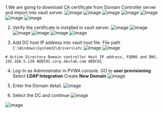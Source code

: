1.We are going to download CA certificate from Domain Controller server and import into vault server.
![image](https://github.com/NallaTeja/CyberArk-PAS/assets/145950340/eb9287b1-59b3-426a-b6b3-f63e2d89c6ba)
![image](https://github.com/NallaTeja/CyberArk-PAS/assets/145950340/b584be2a-53e5-477a-9078-8f038580f2d8)
![image](https://github.com/NallaTeja/CyberArk-PAS/assets/145950340/45302054-69f8-40f4-9900-fb64ecacd9e4)
![image](https://github.com/NallaTeja/CyberArk-PAS/assets/145950340/52d99203-0364-43b0-bb41-e6ed8499e1c5)
![image](https://github.com/NallaTeja/CyberArk-PAS/assets/145950340/0e24af56-2735-4c30-b4f8-634b4bd0bc3b)
![image](https://github.com/NallaTeja/CyberArk-PAS/assets/145950340/3e9a7745-2d50-4f96-addc-a734b077ceec)
![image](https://github.com/NallaTeja/CyberArk-PAS/assets/145950340/e329276d-9c1e-4a94-9d93-dff53eecc815)


2. Verify the certificate is installed in vault server.
![image](https://github.com/NallaTeja/CyberArk-PAS/assets/145950340/5394aa50-5ec7-4fee-806c-55f5abda906b)
![image](https://github.com/NallaTeja/CyberArk-PAS/assets/145950340/0c087a83-9236-40a1-a18c-a3312410db8a)
![image](https://github.com/NallaTeja/CyberArk-PAS/assets/145950340/70c6f91a-c518-4a39-b7c3-24b68c74285e)
![image](https://github.com/NallaTeja/CyberArk-PAS/assets/145950340/59dad3ea-6a5c-44d3-9205-cd7bad48a71b)
![image](https://github.com/NallaTeja/CyberArk-PAS/assets/145950340/b9af7af0-9528-4ec8-b767-508e51c92fae)
![image](https://github.com/NallaTeja/CyberArk-PAS/assets/145950340/045d8a63-22ab-4dad-b4a3-20772e5aaed1)


3. Add DC host IP address into vault host file.
File path  ```C:\Windows\System32\drivers\etc```
![image](https://github.com/NallaTeja/CyberArk-PAS/assets/145950340/c8b88c34-6176-444c-8645-75da3682e87f)
![image](https://github.com/NallaTeja/CyberArk-PAS/assets/145950340/85a87bdb-ee74-457f-8aaa-044a9fed3724)

```
# Active Directory Domain controller Host IP address, FQDNS and DNS.
192.168.5.128 ADDC01.corp.devlab.com ADDC01
```
4. Log-In as Administrator in PVWA console. GO to **user provisioning** Select **LDAP Integration** Create **New Domain**
![image](https://github.com/NallaTeja/CyberArk-PAS/assets/145950340/273d7d18-0028-4943-8ff2-e9ff2ef6be76)


5. Enter the Domain detail.
![image](https://github.com/NallaTeja/CyberArk-PAS/assets/145950340/5bcf626f-a891-411e-936a-1340792760c3)


6. Select the DC and continue
![image](https://github.com/NallaTeja/CyberArk-PAS/assets/145950340/5d6aa85b-de79-495b-aa11-90e80eac547d)

![image](https://github.com/NallaTeja/CyberArk-PAS/assets/145950340/57b711f2-be5a-420e-95f8-8a8008fae7cf)
